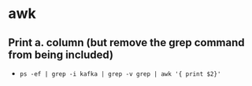 # awk

## Print a. column (but remove the grep command from being included)
- `ps -ef | grep -i kafka | grep -v grep | awk '{ print $2}'`

